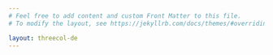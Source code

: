 ```yaml
---
# Feel free to add content and custom Front Matter to this file.
# To modify the layout, see https://jekyllrb.com/docs/themes/#overriding-theme-defaults

layout: threecol-de
---
```

